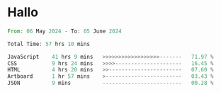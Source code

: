 # Hallo
<!--START_SECTION:waka-->

```rust
From: 06 May 2024 - To: 05 June 2024

Total Time: 57 hrs 10 mins

JavaScript    41 hrs 9 mins   >>>>>>>>>>>>>>>>>>-------   71.97 %
CSS           9 hrs 24 mins   >>>>---------------------   16.45 %
HTML          4 hrs 20 mins   >>-----------------------   07.60 %
Artboard      1 hr 57 mins    >------------------------   03.43 %
JSON          9 mins          -------------------------   00.28 %
```

<!--END_SECTION:waka-->
